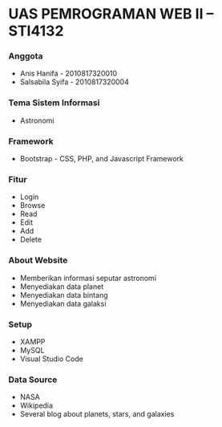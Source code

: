 # UAS PEMROGRAMAN WEB II – STI4132

### Anggota
* Anis Hanifa - 2010817320010
* Salsabila Syifa - 2010817320004

### Tema Sistem Informasi
* Astronomi

### Framework
* Bootstrap - CSS, PHP, and Javascript Framework

### Fitur
* Login
* Browse
* Read
* Edit
* Add
* Delete

### About Website
* Memberikan informasi seputar astronomi
* Menyediakan data planet
* Menyediakan data bintang
* Menyediakan data galaksi

### Setup
* XAMPP
* MySQL
* Visual Studio Code

### Data Source
* NASA
* Wikipedia
* Several blog about planets, stars, and galaxies

